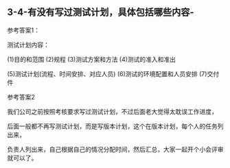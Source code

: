 ## 3-4-有没有写过测试计划，具体包括哪些内容-

参考答案1：

测试计划内容：

(1)目的和范围   (2)规程  (3)测试方案和方法  (4)测试的准入和准出

(5)测试计划(流程、时间安排、对应人员) (6)测试的环境配置和人员安排   (7)交付件

参考答案2

我们公司之前按照考核要求写过测试计划，不过后面老大觉得太耽误工作进度，

后面一般都不再写测试计划，而是写版本计划，这个在版本计划，每个人的任务列出来，

负责人列出来，自己根据自己的情况分配时间，然后汇总，大家一起开个小会评审就可以了。
